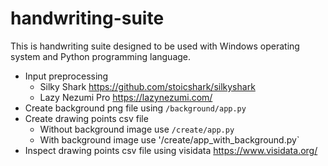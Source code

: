 # handwriting-suite

This is handwriting suite designed to be used with Windows operating system and Python programming language.

- Input preprocessing
  - Silky Shark https://github.com/stoicshark/silkyshark
  - Lazy Nezumi Pro https://lazynezumi.com/
 - Create background png file using `/background/app.py`
 - Create drawing points csv file
   - Without background image use `/create/app.py`
   - With background image use '/create/app_with_background.py`
 - Inspect drawing points csv file using visidata https://www.visidata.org/
